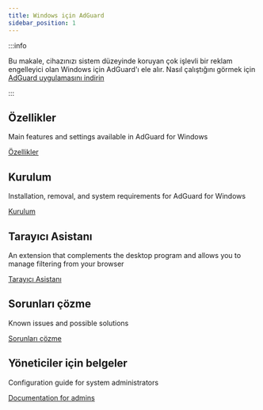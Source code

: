 ```yaml
---
title: Windows için AdGuard
sidebar_position: 1
---
```


:::info

Bu makale, cihazınızı sistem düzeyinde koruyan çok işlevli bir reklam engelleyici olan Windows için AdGuard'ı ele alır. Nasıl çalıştığını görmek için [AdGuard uygulamasını indirin](https://agrd.io/download-kb-adblock)

:::

## Özellikler

Main features and settings available in AdGuard for Windows

[Özellikler](/adguard-for-windows/features/features.md)

## Kurulum

Installation, removal, and system requirements for AdGuard for Windows

[Kurulum](/adguard-for-windows/installation.md)

## Tarayıcı Asistanı

An extension that complements the desktop program and allows you to manage filtering from your browser

[Tarayıcı Asistanı](/adguard-for-windows/browser-assistant.md)

## Sorunları çözme

Known issues and possible solutions

[Sorunları çözme](/adguard-for-windows/solving-problems/solving-problems.md)

## Yöneticiler için belgeler

Configuration guide for system administrators

[Documentation for admins](/adguard-for-windows/admins-documentation.md)
